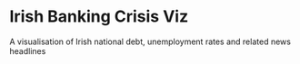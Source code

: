# Irish Banking Crisis Viz

A visualisation of Irish national debt, unemployment rates and related news headlines

